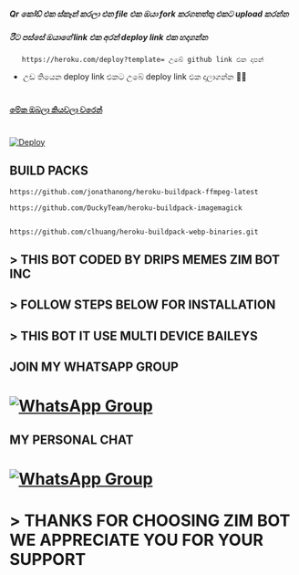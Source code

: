 ##### Qr කෝඩ් එක ස්කෑන් කරලා එන file එක ඔයා fork කරගතත්තු එකට upload කරන්න
##### රීට පස්සේ ඔයාගේ link එක අරන් deploy link එක හදාගන්න

       https://heroku.com/deploy?template= උබේ github link එක දාපන්      

+ උඩ තියෙන deploy link එකට උබේ deploy link එක දාලාගන්න 🧑‍💻

#
#
#### [ මේක ඔබලා කියවලා වරෙන්](https://github.com/MR-NIMA-X/SL-Zim-MD/blob/zim-bot-inc/MR%20NIMA/FIX/ABOUT/USER.md)
#
#
#

[![Deploy](https://www.herokucdn.com/deploy/button.svg)](https://heroku.com/deploy?template=https://github.com/NIMAYTTUTO/SL-Zim-MD)

## BUILD PACKS

```
https://github.com/jonathanong/heroku-buildpack-ffmpeg-latest

https://github.com/DuckyTeam/heroku-buildpack-imagemagick


https://github.com/clhuang/heroku-buildpack-webp-binaries.git

```

 ##  > THIS BOT CODED BY DRIPS MEMES ZIM BOT INC 


## >  FOLLOW STEPS BELOW FOR INSTALLATION

## >  THIS BOT IT USE MULTI DEVICE BAILEYS




## JOIN MY WHATSAPP GROUP

# [![WhatsApp Group](https://img.shields.io/badge/WhatsApp-25D366?style=for-the-badge&logo=whatsapp&logoColor=white)](https://chat.whatsapp.com/GLTYbadPDlFAOjz1Co3DoU)

## MY PERSONAL CHAT

# [![WhatsApp Group](https://img.shields.io/badge/WhatsApp-25D366?style=for-the-badge&logo=whatsapp&logoColor=white)](https://wa.me/94715166712?text=From_Sl_zim_Git)


# > THANKS FOR CHOOSING ZIM BOT WE APPRECIATE YOU FOR YOUR SUPPORT
